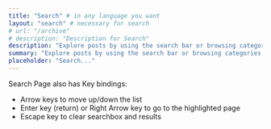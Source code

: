 ```yaml
---
title: "Search" # in any language you want
layout: "search" # necessary for search
# url: "/archive"
# description: "Description for Search"
description: "Explore posts by using the search bar or browsing categories, topics, and tags."
summary: "Explore posts by using the search bar or browsing categories, topics, and tags."
placeholder: "Search..."
---
```


Search Page also has Key bindings:

- Arrow keys to move up/down the list
- Enter key (return) or Right Arrow key to go to the highlighted page
- Escape key to clear searchbox and results